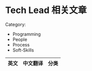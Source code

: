 Tech Lead 相关文章
===

Category:

 - Programming
 - People
 - Process
 - Soft-Skills


| 英文   | 中文翻译   |  分类   |
|--------|------------|---------|



